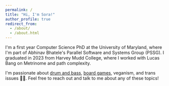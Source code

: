 ```yaml
---
permalink: /
title: "Hi, I'm Sora!"
author_profile: true
redirect_from:
  - /about/
  - /about.html
---
```


I'm a first year Computer Science PhD at the University of Maryland, where I'm part of Abhinav Bhatele's Parallel Software and Systems Group (PSSG). I graduated in 2023 from Harvey Mudd College, where I worked with Lucas Bang on Metrinome and path complexity.

I'm passionate about [drum and bass](https://t.me/dnbhq), [board games](https://boardgamegeek.com/user/Soratheexplora), veganism, and trans issues 🏳️‍⚧️. Feel free to reach out and talk to me about any of these topics!
